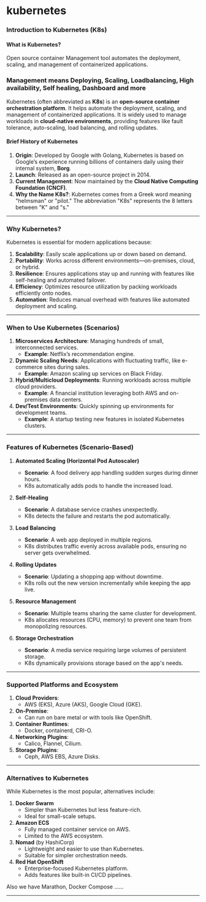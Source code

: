 # kubernetes

### **Introduction to Kubernetes (K8s)**  

#### **What is Kubernetes?**  
Open source container Management tool automates the deployment, scaling, and management of containerized applications.

### Management means Deploying, Scaling, Loadbalancing, High availability, Self healing, Dashboard and more  ###

Kubernetes (often abbreviated as **K8s**) is an **open-source container orchestration platform**. It helps automate the deployment, scaling, and management of containerized applications. It is widely used to manage workloads in **cloud-native environments**, providing features like fault tolerance, auto-scaling, load balancing, and rolling updates.  

#### **Brief History of Kubernetes**  
1. **Origin**: Developed by Google with Golang, Kubernetes is based on Google’s experience running billions of containers daily using their internal system, **Borg**.  
2. **Launch**: Released as an open-source project in 2014.  
3. **Current Management**: Now maintained by the **Cloud Native Computing Foundation (CNCF)**.  
4. **Why the Name K8s?**: Kubernetes comes from a Greek word meaning "helmsman" or "pilot." The abbreviation "K8s" represents the 8 letters between "K" and "s."  

---

### **Why Kubernetes?**  
Kubernetes is essential for modern applications because:  
1. **Scalability**: Easily scale applications up or down based on demand.  
2. **Portability**: Works across different environments—on-premises, cloud, or hybrid.  
3. **Resilience**: Ensures applications stay up and running with features like self-healing and automated failover.  
4. **Efficiency**: Optimizes resource utilization by packing workloads efficiently onto nodes.  
5. **Automation**: Reduces manual overhead with features like automated deployment and scaling.  

---

### **When to Use Kubernetes (Scenarios)**  
1. **Microservices Architecture**: Managing hundreds of small, interconnected services.  
   - **Example**: Netflix’s recommendation engine.  
2. **Dynamic Scaling Needs**: Applications with fluctuating traffic, like e-commerce sites during sales.  
   - **Example**: Amazon scaling up services on Black Friday.  
3. **Hybrid/Multicloud Deployments**: Running workloads across multiple cloud providers.  
   - **Example**: A financial institution leveraging both AWS and on-premises data centers.  
4. **Dev/Test Environments**: Quickly spinning up environments for development teams.  
   - **Example**: A startup testing new features in isolated Kubernetes clusters.  

---

### **Features of Kubernetes (Scenario-Based)**  
1. **Automated Scaling (Horizontal Pod Autoscaler)**  
   - **Scenario**: A food delivery app handling sudden surges during dinner hours.  
   - K8s automatically adds pods to handle the increased load.  

2. **Self-Healing**  
   - **Scenario**: A database service crashes unexpectedly.  
   - K8s detects the failure and restarts the pod automatically.  

3. **Load Balancing**  
   - **Scenario**: A web app deployed in multiple regions.  
   - K8s distributes traffic evenly across available pods, ensuring no server gets overwhelmed.  

4. **Rolling Updates**  
   - **Scenario**: Updating a shopping app without downtime.  
   - K8s rolls out the new version incrementally while keeping the app live.  

5. **Resource Management**  
   - **Scenario**: Multiple teams sharing the same cluster for development.  
   - K8s allocates resources (CPU, memory) to prevent one team from monopolizing resources.  

6. **Storage Orchestration**  
   - **Scenario**: A media service requiring large volumes of persistent storage.  
   - K8s dynamically provisions storage based on the app's needs.  

---

### **Supported Platforms and Ecosystem**  
1. **Cloud Providers**:  
   - AWS (EKS), Azure (AKS), Google Cloud (GKE).  
2. **On-Premise**:  
   - Can run on bare metal or with tools like OpenShift.  
3. **Container Runtimes**:  
   - Docker, containerd, CRI-O.  
4. **Networking Plugins**:  
   - Calico, Flannel, Cilium.  
5. **Storage Plugins**:  
   - Ceph, AWS EBS, Azure Disks.  

---

### **Alternatives to Kubernetes**  
While Kubernetes is the most popular, alternatives include:  
1. **Docker Swarm**  
   - Simpler than Kubernetes but less feature-rich.  
   - Ideal for small-scale setups.  
2. **Amazon ECS**  
   - Fully managed container service on AWS.  
   - Limited to the AWS ecosystem.  
3. **Nomad** (by HashiCorp)  
   - Lightweight and easier to use than Kubernetes.  
   - Suitable for simpler orchestration needs.  
4. **Red Hat OpenShift**  
   - Enterprise-focused Kubernetes platform.  
   - Adds features like built-in CI/CD pipelines.  

Also we have Marathon, Docker Compose ......

---

